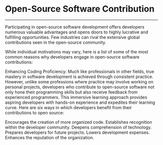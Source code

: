 # Open-Source Software Contribution

---- 

Participating in open-source software development offers developers numerous valuable advantages and opens doors to highly lucrative and fulfilling opportunities. Few industries can rival the extensive global contributions seen in the open-source community.

While individual motivations may vary, here is a list of some of the most common reasons why developers engage in open-source software contributions:

Enhancing Coding Proficiency: Much like professionals in other fields, true mastery in software development is achieved through consistent practice. However, unlike some professions where practice may involve working on personal projects, developers who contribute to open-source software not only hone their programming skills but also receive feedback from experienced programmers. This immersive learning approach provides aspiring developers with hands-on experience and expedites their learning curve.
Here are six ways in which developers benefit from their contributions to open source:

Encourages the creation of more organized code.
Establishes recognition within the developer community.
Deepens comprehension of technology.
Prepares developers for future projects.
Lowers development expenses.
Enhances the reputation of the organization.